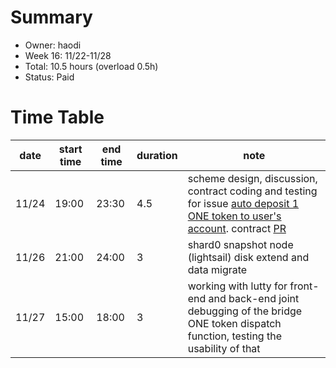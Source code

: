 # Summary
* Owner: haodi
* Week 16: 11/22-11/28
* Total: 10.5 hours (overload 0.5h)
* Status: Paid

# Time Table
| date  | start time  | end time | duration  |  note |
|---|---|---|---|---|
| 11/24 | 19:00 | 23:30 | 4.5 | scheme design, discussion, contract coding and testing for issue [auto deposit 1 ONE token to user's account](https://github.com/harmony-one/ethhmy-bridge.frontend/issues/136). contract [PR](https://github.com/harmony-one/ethhmy-bridge/pull/5) |
| 11/26 | 21:00 | 24:00 | 3 | shard0 snapshot node (lightsail) disk extend and data migrate |
| 11/27 | 15:00 | 18:00 | 3 | working with lutty for front-end and back-end joint debugging of the bridge ONE token dispatch function, testing the usability of that |